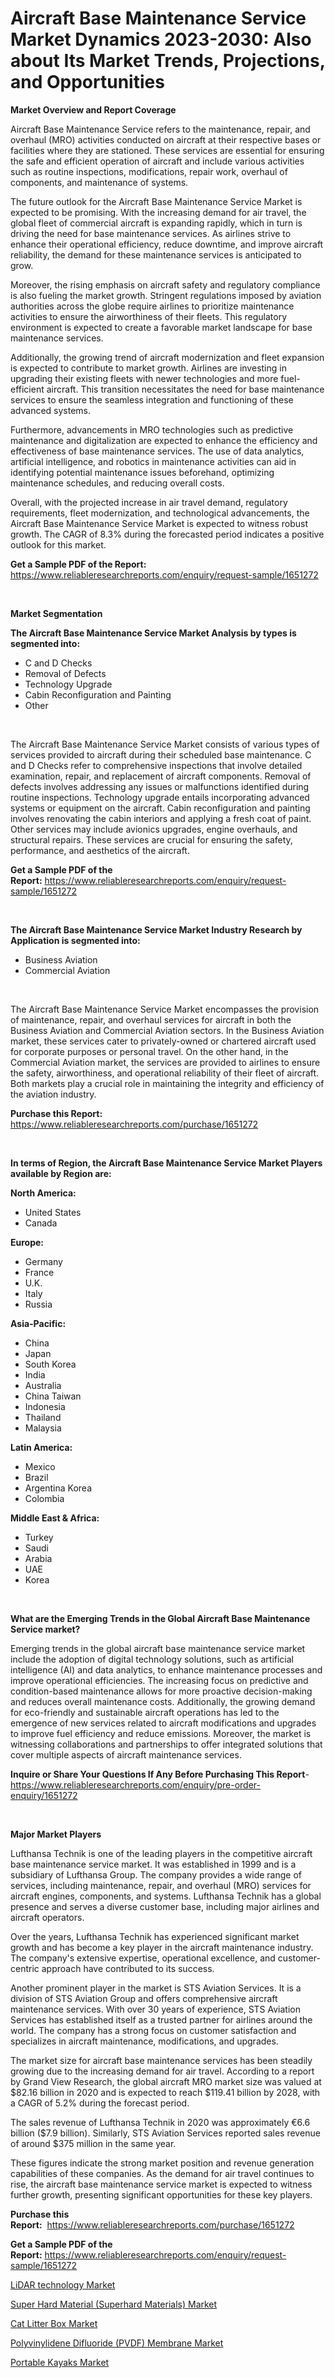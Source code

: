 <p><h1>Aircraft Base Maintenance Service Market Dynamics 2023-2030: Also about Its Market Trends, Projections, and Opportunities</h1></p><p><strong>Market Overview and Report Coverage</strong></p>
<p><p>Aircraft Base Maintenance Service refers to the maintenance, repair, and overhaul (MRO) activities conducted on aircraft at their respective bases or facilities where they are stationed. These services are essential for ensuring the safe and efficient operation of aircraft and include various activities such as routine inspections, modifications, repair work, overhaul of components, and maintenance of systems.</p><p>The future outlook for the Aircraft Base Maintenance Service Market is expected to be promising. With the increasing demand for air travel, the global fleet of commercial aircraft is expanding rapidly, which in turn is driving the need for base maintenance services. As airlines strive to enhance their operational efficiency, reduce downtime, and improve aircraft reliability, the demand for these maintenance services is anticipated to grow.</p><p>Moreover, the rising emphasis on aircraft safety and regulatory compliance is also fueling the market growth. Stringent regulations imposed by aviation authorities across the globe require airlines to prioritize maintenance activities to ensure the airworthiness of their fleets. This regulatory environment is expected to create a favorable market landscape for base maintenance services.</p><p>Additionally, the growing trend of aircraft modernization and fleet expansion is expected to contribute to market growth. Airlines are investing in upgrading their existing fleets with newer technologies and more fuel-efficient aircraft. This transition necessitates the need for base maintenance services to ensure the seamless integration and functioning of these advanced systems.</p><p>Furthermore, advancements in MRO technologies such as predictive maintenance and digitalization are expected to enhance the efficiency and effectiveness of base maintenance services. The use of data analytics, artificial intelligence, and robotics in maintenance activities can aid in identifying potential maintenance issues beforehand, optimizing maintenance schedules, and reducing overall costs.</p><p>Overall, with the projected increase in air travel demand, regulatory requirements, fleet modernization, and technological advancements, the Aircraft Base Maintenance Service Market is expected to witness robust growth. The CAGR of 8.3% during the forecasted period indicates a positive outlook for this market.</p></p>
<p><strong>Get a Sample PDF of the Report:</strong> <a href="https://www.reliableresearchreports.com/enquiry/request-sample/1651272">https://www.reliableresearchreports.com/enquiry/request-sample/1651272</a></p>
<p>&nbsp;</p>
<p><strong>Market Segmentation</strong></p>
<p><strong>The Aircraft Base Maintenance Service Market Analysis by types is segmented into:</strong></p>
<p><ul><li>C and D Checks</li><li>Removal of Defects</li><li>Technology Upgrade</li><li>Cabin Reconfiguration and Painting</li><li>Other</li></ul></p>
<p>&nbsp;</p>
<p><p>The Aircraft Base Maintenance Service Market consists of various types of services provided to aircraft during their scheduled base maintenance. C and D Checks refer to comprehensive inspections that involve detailed examination, repair, and replacement of aircraft components. Removal of defects involves addressing any issues or malfunctions identified during routine inspections. Technology upgrade entails incorporating advanced systems or equipment on the aircraft. Cabin reconfiguration and painting involves renovating the cabin interiors and applying a fresh coat of paint. Other services may include avionics upgrades, engine overhauls, and structural repairs. These services are crucial for ensuring the safety, performance, and aesthetics of the aircraft.</p></p>
<p><strong>Get a Sample PDF of the Report:</strong>&nbsp;<a href="https://www.reliableresearchreports.com/enquiry/request-sample/1651272">https://www.reliableresearchreports.com/enquiry/request-sample/1651272</a></p>
<p>&nbsp;</p>
<p><strong>The Aircraft Base Maintenance Service Market Industry Research by Application is segmented into:</strong></p>
<p><ul><li>Business Aviation</li><li>Commercial Aviation</li></ul></p>
<p>&nbsp;</p>
<p><p>The Aircraft Base Maintenance Service Market encompasses the provision of maintenance, repair, and overhaul services for aircraft in both the Business Aviation and Commercial Aviation sectors. In the Business Aviation market, these services cater to privately-owned or chartered aircraft used for corporate purposes or personal travel. On the other hand, in the Commercial Aviation market, the services are provided to airlines to ensure the safety, airworthiness, and operational reliability of their fleet of aircraft. Both markets play a crucial role in maintaining the integrity and efficiency of the aviation industry.</p></p>
<p><strong>Purchase this Report:</strong>&nbsp; <a href="https://www.reliableresearchreports.com/purchase/1651272">https://www.reliableresearchreports.com/purchase/1651272</a></p>
<p>&nbsp;</p>
<p><strong>In terms of Region, the Aircraft Base Maintenance Service Market Players available by Region are:</strong></p>
<p>
    <p> <strong> North America: </strong>
        <ul>
            <li>United States</li>
            <li>Canada</li>
        </ul>
        </p> 
    <p> <strong> Europe: </strong>
        <ul>
            <li>Germany</li>
            <li>France</li>
            <li>U.K.</li>
            <li>Italy</li>
            <li>Russia</li>
        </ul>
        </p> 
    <p> <strong> Asia-Pacific: </strong>
        <ul>
            <li>China</li>
            <li>Japan</li>
            <li>South Korea</li>
            <li>India</li>
            <li>Australia</li>
            <li>China Taiwan</li>
            <li>Indonesia</li>
            <li>Thailand</li>
            <li>Malaysia</li>
        </ul>
        </p> 
    <p> <strong> Latin America: </strong>
        <ul>
            <li>Mexico</li>
            <li>Brazil</li>
            <li>Argentina Korea</li>
            <li>Colombia</li>
        </ul>
        </p> 
    <p> <strong> Middle East & Africa: </strong>
        <ul>
            <li>Turkey</li>
            <li>Saudi</li>
            <li>Arabia</li>
            <li>UAE</li>
            <li>Korea</li>
        </ul>
    </p>
    </p>
<p>&nbsp;</p>
<p><strong>What are the Emerging Trends in the Global Aircraft Base Maintenance Service market?</strong></p>
<p><p>Emerging trends in the global aircraft base maintenance service market include the adoption of digital technology solutions, such as artificial intelligence (AI) and data analytics, to enhance maintenance processes and improve operational efficiencies. The increasing focus on predictive and condition-based maintenance allows for more proactive decision-making and reduces overall maintenance costs. Additionally, the growing demand for eco-friendly and sustainable aircraft operations has led to the emergence of new services related to aircraft modifications and upgrades to improve fuel efficiency and reduce emissions. Moreover, the market is witnessing collaborations and partnerships to offer integrated solutions that cover multiple aspects of aircraft maintenance services.</p></p>
<p><strong>Inquire or Share Your Questions If Any Before Purchasing This Report</strong>- <a href="https://www.reliableresearchreports.com/enquiry/pre-order-enquiry/1651272">https://www.reliableresearchreports.com/enquiry/pre-order-enquiry/1651272</a></p>
<p>&nbsp;</p>
<p><strong>Major Market Players</strong></p>
<p><p>Lufthansa Technik is one of the leading players in the competitive aircraft base maintenance service market. It was established in 1999 and is a subsidiary of Lufthansa Group. The company provides a wide range of services, including maintenance, repair, and overhaul (MRO) services for aircraft engines, components, and systems. Lufthansa Technik has a global presence and serves a diverse customer base, including major airlines and aircraft operators.</p><p>Over the years, Lufthansa Technik has experienced significant market growth and has become a key player in the aircraft maintenance industry. The company's extensive expertise, operational excellence, and customer-centric approach have contributed to its success.</p><p>Another prominent player in the market is STS Aviation Services. It is a division of STS Aviation Group and offers comprehensive aircraft maintenance services. With over 30 years of experience, STS Aviation Services has established itself as a trusted partner for airlines around the world. The company has a strong focus on customer satisfaction and specializes in aircraft maintenance, modifications, and upgrades.</p><p>The market size for aircraft base maintenance services has been steadily growing due to the increasing demand for air travel. According to a report by Grand View Research, the global aircraft MRO market size was valued at $82.16 billion in 2020 and is expected to reach $119.41 billion by 2028, with a CAGR of 5.2% during the forecast period.</p><p>The sales revenue of Lufthansa Technik in 2020 was approximately €6.6 billion ($7.9 billion). Similarly, STS Aviation Services reported sales revenue of around $375 million in the same year.</p><p>These figures indicate the strong market position and revenue generation capabilities of these companies. As the demand for air travel continues to rise, the aircraft base maintenance service market is expected to witness further growth, presenting significant opportunities for these key players.</p></p>
<p><strong>Purchase this Report:</strong>&nbsp;&nbsp;<a href="https://www.reliableresearchreports.com/purchase/1651272">https://www.reliableresearchreports.com/purchase/1651272</a></p>
<p></p>
<p><strong>Get a Sample PDF of the Report:</strong>&nbsp;<a href="https://www.reliableresearchreports.com/enquiry/request-sample/1651272">https://www.reliableresearchreports.com/enquiry/request-sample/1651272</a></p>
<p><p><a href="https://www.linkedin.com/pulse/lidar-technology-market-research-report-unlocks-analysis-financial/">LiDAR technology Market</a></p><p><a href="https://www.linkedin.com/pulse/super-hard-material-superhard-materials-market-size-share/">Super Hard Material (Superhard Materials) Market</a></p><p><a href="https://medium.com/@nathanl41025/cat-litter-box-market-size-growth-forecast-2023-2030-4636ba5bcc61">Cat Litter Box Market</a></p><p><a href="https://www.linkedin.com/pulse/polyvinylidene-difluoride-pvdf-membrane-market-research/">Polyvinylidene Difluoride (PVDF) Membrane Market</a></p><p><a href="https://medium.com/@keygreen5469/portable-kayaks-market-size-growth-forecast-2023-2030-60ada4fda32f">Portable Kayaks Market</a></p></p>